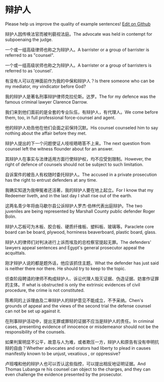 # 辩护人

Please help us improve the quality of example sentences! [Edit on Github](https://github.com/jiyushe/jiyu-example-sentence-source/blob/main/chinese/bianhuren.md)

<p><span class="chinese">辩护人因传唤法官而被判藐视法庭。</span><span class="english">The advocate was held in contempt for subpoenaing the judge.</span></p>

<p><span class="chinese">一个或一组高级律师也称之为辩护人。</span><span class="english">A barrister or a group of barrister is referred to as "counsel".</span></p>

<p><span class="chinese">一个或一组高级状师也称之为辩护人。</span><span class="english">A barrister or a group of barristers is referred to as 'counsel'.</span></p>

<p><span class="chinese">有没有人可以在神面前作为我的中保和辩护人？</span><span class="english">Is there someone who can be my mediator, my vindicator before God?</span></p>

<p><span class="chinese">我的辩护人是著名刑事辩护律师克拉伦斯。达罗。</span><span class="english">The for my defence was the famous criminal lawyer Clarence Darrow.</span></p>

<p><span class="chinese">我们来到他们面前的是全套的专业队伍，有辩护人，有代理人。</span><span class="english">We come before them, too, in full professional force-counsel and agent.</span></p>

<p><span class="chinese">他的辩护人劝告他在他们会面之前保持沉默。</span><span class="english">His counsel counseled him to say nothing about the affair before they met.</span></p>

<p><span class="chinese">辩护人提出的下一个问题使证人吱吱晤晤答不上来。</span><span class="english">The next question from counsel left the witness flounder about for an answer.</span></p>

<p><span class="chinese">其辩护人在事实与法律适用方面行使辩护权，均不应受到限制。</span><span class="english">However, the right of defence of counsels should not be subject to such limitation.</span></p>

<p><span class="chinese">自诉案件的被告人有权随时委托辩护人。</span><span class="english">The accused in a private prosecution has the right to entrust defenders at any time.</span></p>

<p><span class="chinese">我确实知道为我伸冤者还活著，我的辩护人要在地上起立。</span><span class="english">For I know that my Redeemer liveth, and in the last day I shall rise out of the earth.</span></p>

<p><span class="chinese">这两名青少年将由马歇尔县公诉辩护人罗杰·伯林代表出庭辩护。</span><span class="english">The two juveniles are being represented by Marshall County public defender Roger Bolin.</span></p>

<p><span class="chinese">辩护人芯板可为木板、胶合板、硬质纤维板、塑料板、玻璃等。</span><span class="english">Paraclete core board can be board, plywood, horniness beaverboard, plastic board, glass.</span></p>

<p><span class="chinese">辩护人的律师们对判决进行上诉而埃及的总检察官提起无罪。</span><span class="english">The defenders' lawyers appeal sentences and Egypt's general prosecutor appeal the acquittals.</span></p>

<p><span class="chinese">刚才辩护人说的都是题外话，他应该抓住主题。</span><span class="english">What the defender has just said is neither there nor there. He should try to keep to the topic.</span></p>

<p><span class="chinese">侦查阶段聘请的律师不构成辩护人、诉讼代理人毁灭证据、伪造证据、妨害作证罪的主体。</span><span class="english">If what is obstructed is only the extrinsic evidences of civil procedure, the crime is not constituted.</span></p>

<p><span class="chinese">陈希同的上诉理由及二审辩护人的辩护意见不能成立，不予采纳。</span><span class="english">Chen's grounds of appeal and the views of the second trial the defense counsel can not be set up against it.</span></p>

<p><span class="chinese">在刑事辩护活动中，提出无罪或罪轻的证据不应当是辩护人的责任。</span><span class="english">In criminal cases, presenting evidence of innocence or misdemeanor should not be the responsibility of the counsels.</span></p>

<p><span class="chinese">如果判案明显不公平，故意与人为难，或者欺压一方，辩护人和原告有没有申明抗辩的自由？</span><span class="english">Whether advocates and orators had liberty to plead in causes manifestly known to be unjust, vexatious , or oppressive?</span></p>

<p><span class="chinese">卢班嘎和他的辩护人也可以否认这些指控，可以提出相反地证明证据。</span><span class="english">And Thomas Lubanga re his counsel can object to the charges, and they can even challenge the evidence presented by the prosecutor.</span></p>

